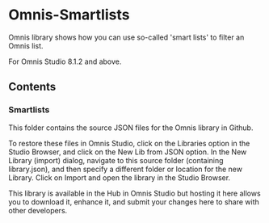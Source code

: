 # Omnis-Smartlists
Omnis library shows how you can use so-called 'smart lists' to filter an Omnis list.

For Omnis Studio 8.1.2 and above.

## Contents
### Smartlists
This folder contains the source JSON files for the Omnis library in Github. 

To restore these files in Omnis Studio, click on the Libraries option in the Studio Browser, and click on the New Lib from JSON option. In the New Library (import) dialog, navigate to this source folder (containing library.json), and then specify a different folder or location for the new Library. Click on Import and open the library in the Studio Browser. 

This library is available in the Hub in Omnis Studio but hosting it here allows you to download it, enhance it, and submit your changes here to share with other developers. 
